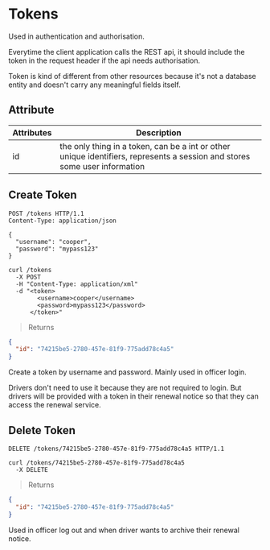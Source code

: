 # Tokens

Used in authentication and authorisation.

Everytime the client application calls the REST api, it should include the token in the request header if the api needs authorisation.

Token is kind of different from other resources because it's not a database entity and doesn't carry any meaningful fields itself.

## Attribute

Attributes | Description
---------- | -----------
id | the only thing in a token, can be a int or other unique identifiers, represents a session and stores some user information

## Create Token

```http
POST /tokens HTTP/1.1
Content-Type: application/json

{
  "username": "cooper",
  "password": "mypass123"
}
```

```shell
curl /tokens
  -X POST
  -H "Content-Type: application/xml"
  -d "<token>
        <username>cooper</username>
        <password>mypass123</password>
      </token>"
```

> Returns

```json
{
  "id": "74215be5-2780-457e-81f9-775add78c4a5"
}
```

Create a token by username and password. Mainly used in officer login.

Drivers don't need to use it because they are not required to login. But drivers will be provided with a token in their renewal notice so that they can access the renewal service.

## Delete Token

```http
DELETE /tokens/74215be5-2780-457e-81f9-775add78c4a5 HTTP/1.1
```

```shell
curl /tokens/74215be5-2780-457e-81f9-775add78c4a5
  -X DELETE
```

> Returns

```json
{
  "id": "74215be5-2780-457e-81f9-775add78c4a5"
}
```

Used in officer log out and when driver wants to archive their renewal notice.
